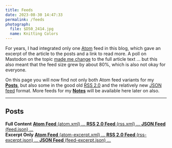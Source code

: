 ```yaml
---
title: Feeds
date: 2023-08-30 14:47:33
permalink: /feeds
photograph:
  file: $D50_2414.jpg
  name: Knitting Colors
---
```


For years, I had integrated only one [Atom](https://en.wikipedia.org/wiki/Atom_(web_standard)) feed in this blog, which gave an excerpt of the article to the posts and a link to read more. A poll on Mastodon on the topic [made me change](/notes/2023/feed-full-length-article/) to the full article text ... but this also meant that the feed size grew by about 80%, which is also not okay for everyone.

On this page you will now find not only both Atom feed variants for my [**Posts**](/archives), but also some in the good old [RSS 2.0](https://en.wikipedia.org/wiki/RSS) and the relatively new [JSON feed](https://en.wikipedia.org/wiki/JSON_Feed) format. More feeds for my [**Notes**](/notes) will be available here later on also.

---

<section class="feeds">

## Posts

<div class="feed-group">
  <strong>Full Content</strong>
  <a href="/atom.xml" class="atom site-default">
    <span><strong>Atom Feed</strong> (atom.xml)</span>
    <em>...</em>
  </a>
  <a href="/rss.xml" class="rss">
    <span><strong>RSS 2.0 Feed</strong> (rss.xml)</span>
    <em>...</em>
  </a>
  <a href="/feed.json" class="json">
    <span><strong>JSON Feed</strong> (feed.json)</span>
    <em>...</em>
  </a>
</div>

<div class="feed-group">
  <strong>Excerpt Only</strong>
  <a href="/atom-excerpt.xml" class="atom">
    <span><strong>Atom Feed</strong> (atom-excerpt.xml)</span>
    <em>...</em>
  </a>
  <a href="/rss-excerpt.xml" class="rss">
    <span><strong>RSS 2.0 Feed</strong> (rss-excerpt.json)</span>
    <em>...</em>
  </a>
  <a href="/feed-excerpt.json" class="json">
    <span><strong>JSON Feed</strong> (feed-excerpt.json)</span>
    <em>...</em>
  </a>
</div>

</section>